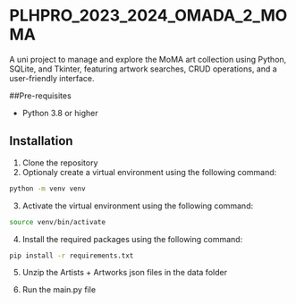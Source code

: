 # PLHPRO_2023_2024_OMADA_2_MOMA
A uni project to manage and explore the MoMA art collection using Python, SQLite, and Tkinter, featuring artwork searches, CRUD operations, and a user-friendly interface.

##Pre-requisites
- Python 3.8 or higher

## Installation
1. Clone the repository
2. Optionaly create a virtual environment using the following command:
```bash
python -m venv venv
```
3. Activate the virtual environment using the following command:
```bash
source venv/bin/activate
```
4. Install the required packages using the following command:
```bash
pip install -r requirements.txt
```
5. Unzip the Artists + Artworks json files in the data folder

6. Run the main.py file
